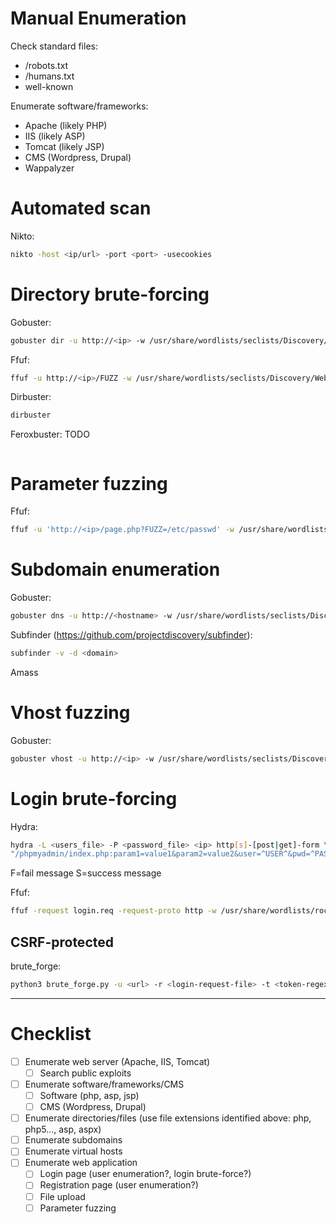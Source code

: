 # Manual Enumeration

Check standard files:
- /robots.txt
- /humans.txt
- well-known

Enumerate software/frameworks:
- Apache (likely PHP)
- IIS (likely ASP)
- Tomcat (likely JSP)
- CMS (Wordpress, Drupal)
- Wappalyzer

# Automated scan

Nikto:
```bash
nikto -host <ip/url> -port <port> -usecookies
```

# Directory brute-forcing

Gobuster:
```bash
gobuster dir -u http://<ip> -w /usr/share/wordlists/seclists/Discovery/Web-Content/raft-large-directories-lowercase.txt
```

Ffuf:
```bash
ffuf -u http://<ip>/FUZZ -w /usr/share/wordlists/seclists/Discovery/Web-Content/raft-large-directories-lowercase.txt
```

Dirbuster:
```bash
dirbuster
```

Feroxbuster:
TODO
```bash

```

# Parameter fuzzing

Ffuf:
```bash
ffuf -u 'http://<ip>/page.php?FUZZ=/etc/passwd' -w /usr/share/wordlists/dirbuster/directory-list-lowercase-2.3-small.txt -fs 0
```

# Subdomain enumeration

Gobuster:
```bash
gobuster dns -u http://<hostname> -w /usr/share/wordlists/seclists/Discovery/DNS/subdomains-top1million-110000.txt
```

Subfinder (https://github.com/projectdiscovery/subfinder):
```bash
subfinder -v -d <domain>
```

Amass

# Vhost fuzzing

Gobuster:
```bash
gobuster vhost -u http://<ip> -w /usr/share/wordlists/seclists/Discovery/VHOSTS/vhosts.txt
```

# Login brute-forcing

Hydra:
```bash
hydra -L <users_file> -P <password_file> <ip> http[s]-[post|get]-form \
"/phpmyadmin/index.php:param1=value1&param2=value2&user=^USER^&pwd=^PASS^&paramn=valn:[F|S]=messageshowed"
```
F=fail message
S=success message

Ffuf:
```bash
ffuf -request login.req -request-proto http -w /usr/share/wordlists/rockyou.txt -fr 'Access denied'
```

## CSRF-protected

brute_forge:
```bash
python3 brute_forge.py -u <url> -r <login-request-file> -t <token-regex> -l <username> -P <password-file> -f <fail-message>
```

---

# Checklist

- [ ] Enumerate web server (Apache, IIS, Tomcat)
	- [ ] Search public exploits
- [ ] Enumerate software/frameworks/CMS
	- [ ] Software (php, asp, jsp)
	- [ ] CMS (Wordpress, Drupal)
- [ ] Enumerate directories/files (use file extensions identified above: php, php5..., asp, aspx)
- [ ] Enumerate subdomains
- [ ] Enumerate virtual hosts
- [ ] Enumerate web application
	- [ ] Login page (user enumeration?, login brute-force?)
	- [ ] Registration page (user enumeration?)
	- [ ] File upload
	- [ ] Parameter fuzzing